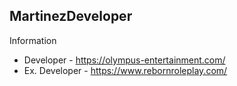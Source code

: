 ## MartinezDeveloper
Information
- Developer - https://olympus-entertainment.com/ 
- Ex. Developer - https://www.rebornroleplay.com/
